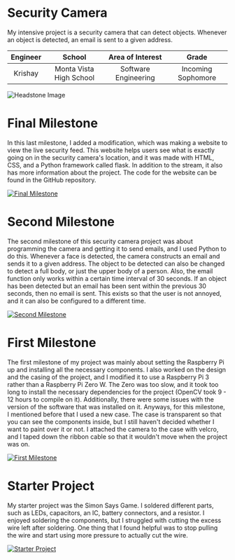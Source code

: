 ﻿# Security Camera
My intensive project is a security camera that can detect objects. Whenever an object is detected, an email is sent to a given address.

| **Engineer** | **School** | **Area of Interest** | **Grade** |
|:--:|:--:|:--:|:--:|
| Krishay| Monta Vista High School | Software Engineering | Incoming Sophomore

![Headstone Image](https://lh3.googleusercontent.com/pw/AM-JKLXy2klahyAIz2o7mgkTVH0u-7OgaZBzQGnpf8aVb_5nBiMW_FtDSkUv1IisumtI6D5aNSJ0xxLc4lyffsc1yyuXrR_T8_3izLDECbOhrL5PGLE5nJunmBj91IMAzj6m8vLIe1SYGGOqJAZn1GqPoiI=s914-no?authuser=0)
  
# Final Milestone
In this last milestone, I added a modification, which was making a website to view the live security feed. This website helps users see what is exactly going on in the security camera's location, and it was made with HTML, CSS, and a Python framework called flask. In addition to the stream, it also has more information about the project. The code for the website can be found in the GitHub repository.

[![Final Milestone](https://i3.ytimg.com/vi/XpHH6P7srZo/maxresdefault.jpg)](https://www.youtube.com/watch?v=XpHH6P7srZo "Final Milestone")

# Second Milestone
The second milestone of this security camera project was about programming the camera and getting it to send emails, and I used Python to do this. Whenever a face is detected, the camera constructs an email and sends it to a given address. The object to be detected can also be changed to detect a full body, or just the upper body of a person. Also, the email function only works within a certain time interval of 30 seconds. If an object has been detected but an email has been sent within the previous 30 seconds, then no email is sent. This exists so that the user is not annoyed, and it can also be configured to a different time.

[![Second Milestone](https://i3.ytimg.com/vi/DWMqO-JsnXo/maxresdefault.jpg)](https://www.youtube.com/watch?v=DWMqO-JsnXo "Second Milestone")

# First Milestone
The first milestone of my project was mainly about setting the Raspberry Pi up and installing all the necessary components. I also worked on the design and the casing of the project, and I modified it to use a Raspberry Pi 3 rather than a Raspberry Pi Zero W. The Zero was too slow, and it took too long to install the necessary dependencies for the project (OpenCV took 9 - 12 hours to compile on it). Additionally, there were some issues with the version of the software that was installed on it. Anyways, for this milestone, I mentioned before that I used a new case. The case is transparent so that you can see the components inside, but I still haven't decided whether I want to paint over it or not. I attached the camera to the case with velcro, and I taped down the ribbon cable so that it wouldn't move when the project was on.

[![First Milestone](https://i3.ytimg.com/vi/TFgZT7W35SY/maxresdefault.jpg)](https://www.youtube.com/watch?v=TFgZT7W35SY "First Milestone")

# Starter Project
My starter project was the Simon Says Game. I soldered different parts, such as LEDs, capacitors, an IC, battery connectors, and a resistor. I enjoyed soldering the components, but I struggled with cutting the excess wire left after soldering. One thing that I found helpful was to stop pulling the wire and start using more pressure to actually cut the wire.

[![Starter Project](https://i3.ytimg.com/vi/fECUJAkhwLc/maxresdefault.jpg)](https://www.youtube.com/watch?v=fECUJAkhwLc "First Milestone")
